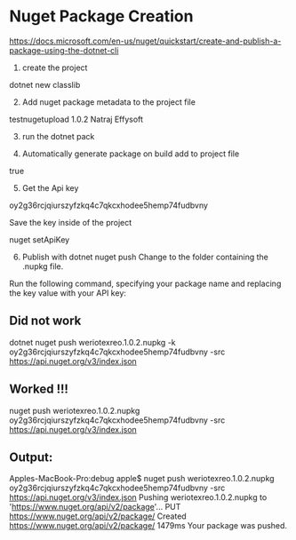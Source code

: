 
# Nuget Package Creation

https://docs.microsoft.com/en-us/nuget/quickstart/create-and-publish-a-package-using-the-dotnet-cli

1. create the project

dotnet new classlib

2. Add nuget package metadata to the project file

<PackageId>testnugetupload</PackageId>
<Version>1.0.2</Version>
<Authors>Natraj</Authors>
<Company>Effysoft</Company>

3. run the dotnet pack

4. Automatically generate package on build add to project file 

<GeneratePackageOnBuild>true</GeneratePackageOnBuild>

5. Get the Api key

oy2g36rcjqiurszyfzkq4c7qkcxhodee5hemp74fudbvny

Save the key inside of the project

nuget setApiKey <key>

6. Publish with dotnet nuget push
Change to the folder containing the .nupkg file.

Run the following command, specifying your package name and replacing the key value with your API key:

## Did not work 

dotnet nuget push weriotexreo.1.0.2.nupkg -k oy2g36rcjqiurszyfzkq4c7qkcxhodee5hemp74fudbvny -src https://api.nuget.org/v3/index.json

## Worked !!!

nuget push weriotexreo.1.0.2.nupkg oy2g36rcjqiurszyfzkq4c7qkcxhodee5hemp74fudbvny -src https://api.nuget.org/v3/index.json

## Output:

Apples-MacBook-Pro:debug apple$ nuget push weriotexreo.1.0.2.nupkg oy2g36rcjqiurszyfzkq4c7qkcxhodee5hemp74fudbvny -src https://api.nuget.org/v3/index.json
Pushing weriotexreo.1.0.2.nupkg to 'https://www.nuget.org/api/v2/package'...
  PUT https://www.nuget.org/api/v2/package/
  Created https://www.nuget.org/api/v2/package/ 1479ms
Your package was pushed.


